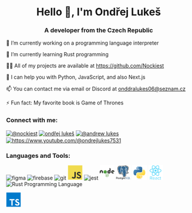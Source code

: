 <h1 align="center">Hello 👋, I'm Ondřej Lukeš</h1> <h3 align="center">A developer from the Czech Republic</h3>

🔭 I’m currently working on a programming language interpreter

🌱 I’m currently learning Rust programming

👨‍💻 All of my projects are available at https://github.com/Nockiest

💬 I can help you with Python, JavaScript, and also Next.js

📫 You can contact me via email or Discord at onddralukes06@seznam.cz

⚡ Fun fact: My favorite book is Game of Thrones

<h3 align="left">Connect with me:</h3> 
<p align="left"> 
<a href="https://codepen.io/@nockiest" target="blank"><img align="center" src="https://raw.githubusercontent.com/rahuldkjain/github-profile-readme-generator/master/src/images/icons/Social/codepen.svg" alt="@nockiest" height="30" width="40" /></a> 
<a href="https://linkedin.com/in/ondřej lukeš" target="blank"><img align="center" src="https://raw.githubusercontent.com/rahuldkjain/github-profile-readme-generator/master/src/images/icons/Social/linked-in-alt.svg" alt="ondřej lukeš" height="30" width="40" /></a> 
<a href="https://medium.com/@andwebdev" target="blank"><img align="center" src="https://raw.githubusercontent.com/rahuldkjain/github-profile-readme-generator/master/src/images/icons/Social/medium.svg" alt="@andrew lukes" height="30" width="40" /></a> 
<a href="https://www.youtube.com/channel/UCyHXnWQWCdoPa5-pMa09zoA" target="blank"><img align="center" src="https://raw.githubusercontent.com/rahuldkjain/github-profile-readme-generator/master/src/images/icons/Social/youtube.svg" alt="https://www.youtube.com/@ondrejlukes7531" height="30" width="40" /></a> </p> 

<h3 align="left">Languages and Tools:</h3>
<p align="left">
  <img src="https://www.vectorlogo.zone/logos/figma/figma-icon.svg" alt="figma" width="40" height="40"
       style="cursor: pointer;" onclick="window.open('https://www.figma.com/', '_blank')"/>
  <img src="https://www.vectorlogo.zone/logos/firebase/firebase-icon.svg" alt="firebase" width="40" height="40"
       style="cursor: pointer;" onclick="window.open('https://firebase.google.com/', '_blank')"/>
  <img src="https://www.vectorlogo.zone/logos/git-scm/git-scm-icon.svg" alt="git" width="40" height="40"
       style="cursor: pointer;" onclick="window.open('https://git-scm.com/', '_blank')"/>
  <img src="https://raw.githubusercontent.com/devicons/devicon/master/icons/javascript/javascript-original.svg" alt="javascript" width="40" height="40"
       style="cursor: pointer;" onclick="window.open('https://developer.mozilla.org/en-US/docs/Web/JavaScript', '_blank')"/>
  <img src="https://www.vectorlogo.zone/logos/jestjsio/jestjsio-icon.svg" alt="jest" width="40" height="40"
       style="cursor: pointer;" onclick="window.open('https://jestjs.io', '_blank')"/>
  <img src="https://raw.githubusercontent.com/devicons/devicon/master/icons/nodejs/nodejs-original-wordmark.svg" alt="nodejs" width="40" height="40"
       style="cursor: pointer;" onclick="window.open('https://nodejs.org', '_blank')"/>
  <img src="https://raw.githubusercontent.com/devicons/devicon/master/icons/postgresql/postgresql-original-wordmark.svg" alt="postgresql" width="40" height="40"
       style="cursor: pointer;" onclick="window.open('https://www.postgresql.org', '_blank')"/>
  <img src="https://raw.githubusercontent.com/devicons/devicon/master/icons/python/python-original.svg" alt="python" width="40" height="40"
       style="cursor: pointer;" onclick="window.open('https://www.python.org', '_blank')"/>
  <img src="https://raw.githubusercontent.com/devicons/devicon/master/icons/react/react-original-wordmark.svg" alt="react" width="40" height="40"
       style="cursor: pointer;" onclick="window.open('https://reactjs.org/', '_blank')"/>
 <img src="https://raw.githubusercontent.com/rust-lang/rust-artwork/master/logo/rust-logo-128x128.png" alt="Rust Programming Language" width="40" height="40" style="cursor: pointer;" onclick="window.open('https://www.rust-lang.org', '_blank')" />

  <img src="https://raw.githubusercontent.com/devicons/devicon/master/icons/typescript/typescript-original.svg" alt="typescript" width="40" height="40"
       style="cursor: pointer;" onclick="window.open('https://www.typescriptlang.org/', '_blank')"/>
</p>


